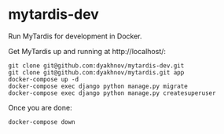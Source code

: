 # mytardis-dev
Run MyTardis for development in Docker.

Get MyTardis up and running at http://localhost/:
```
git clone git@github.com:dyakhnov/mytardis-dev.git
git clone git@github.com:dyakhnov/mytardis.git app
docker-compose up -d
docker-compose exec django python manage.py migrate
docker-compose exec django python manage.py createsuperuser
```

Once you are done:
```
docker-compose down
```
